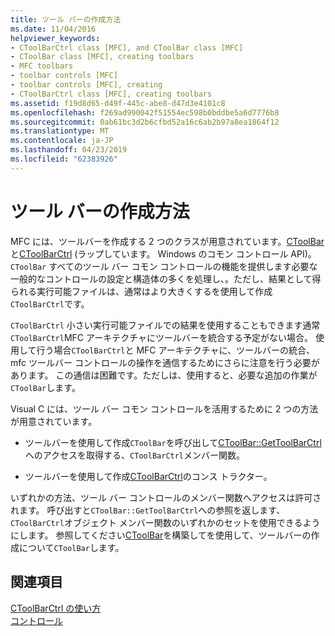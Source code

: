 ```yaml
---
title: ツール バーの作成方法
ms.date: 11/04/2016
helpviewer_keywords:
- CToolBarCtrl class [MFC], and CToolBar class [MFC]
- CToolBar class [MFC], creating toolbars
- MFC toolbars
- toolbar controls [MFC]
- toolbar controls [MFC], creating
- CToolBarCtrl class [MFC], creating toolbars
ms.assetid: f19d8d65-d49f-445c-abe8-d47d3e4101c8
ms.openlocfilehash: f269ad990042f51554ec598b0bddbe5a6d7776b8
ms.sourcegitcommit: 0ab61bc3d2b6cfbd52a16c6ab2b97a8ea1864f12
ms.translationtype: MT
ms.contentlocale: ja-JP
ms.lasthandoff: 04/23/2019
ms.locfileid: "62383926"
---
```

# <a name="methods-of-creating-a-toolbar"></a>ツール バーの作成方法

MFC には、ツールバーを作成する 2 つのクラスが用意されています。[CToolBar](../mfc/reference/ctoolbar-class.md)と[CToolBarCtrl](../mfc/reference/ctoolbarctrl-class.md) (ラップしています。 Windows のコモン コントロール API)。 `CToolBar` すべてのツール バー コモン コントロールの機能を提供します必要な一般的なコントロールの設定と構造体の多くを処理し、。ただし、結果として得られる実行可能ファイルは、通常はより大きくするを使用して作成`CToolBarCtrl`です。

`CToolBarCtrl` 小さい実行可能ファイルでの結果を使用することもできます通常`CToolBarCtrl`MFC アーキテクチャにツールバーを統合する予定がない場合。 使用して行う場合`CToolBarCtrl`と MFC アーキテクチャに、ツールバーの統合、mfc ツールバー コントロールの操作を通信するためにさらに注意を行う必要があります。 この通信は困難です。ただしは、使用すると、必要な追加の作業が`CToolBar`します。

Visual C には、ツール バー コモン コントロールを活用するために 2 つの方法が用意されています。

- ツールバーを使用して作成`CToolBar`を呼び出して[CToolBar::GetToolBarCtrl](../mfc/reference/ctoolbar-class.md#gettoolbarctrl)へのアクセスを取得する、`CToolBarCtrl`メンバー関数。

- ツールバーを使用して作成[CToolBarCtrl](../mfc/reference/ctoolbarctrl-class.md)のコンス トラクター。

いずれかの方法、ツール バー コントロールのメンバー関数へアクセスは許可されます。 呼び出すと`CToolBar::GetToolBarCtrl`への参照を返します、`CToolBarCtrl`オブジェクト メンバー関数のいずれかのセットを使用できるようにします。 参照してください[CToolBar](../mfc/reference/ctoolbar-class.md)を構築してを使用して、ツールバーの作成について`CToolBar`します。

## <a name="see-also"></a>関連項目

[CToolBarCtrl の使い方](../mfc/using-ctoolbarctrl.md)<br/>
[コントロール](../mfc/controls-mfc.md)
